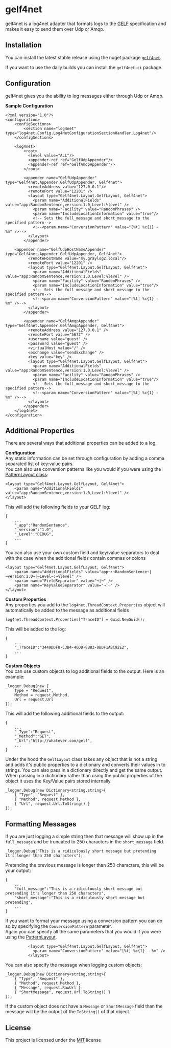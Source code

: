 # gelf4net  
gelf4net is a log4net adapter that formats logs to the [GELF][1] specification and makes it easy to send them over Udp or Amqp.

## Installation

You can install the latest stable release using the nuget package [`gelf4net`](https://www.nuget.org/packages/Gelf4Net/).

If you want to use the daily builds you can install the `gelf4net-ci` package.

## Configuration

gelf4net gives you the ability to log messages either through Udp or Amqp.

**Sample Configuration**

```  
<?xml version="1.0"?>
<configuration>
	<configSections>
		<section name="log4net" type="log4net.Config.Log4NetConfigurationSectionHandler,Log4net"/>
	</configSections>

	<log4net>
		<root>
		  <level value="ALL"/>
		  <appender-ref ref="GelfUdpAppender"/>
		  <appender-ref ref="GelfAmqpAppender"/>
		</root>

		<appender name="GelfUdpAppender" type="Gelf4net.Appender.GelfUdpAppender, Gelf4net">
		  <remoteAddress value="127.0.0.1"/>
		  <remotePort value="12201" />
		  <layout type="Gelf4net.Layout.GelfLayout, Gelf4net">
			<param name="AdditionalFields" value="app:RandomSentence,version:1.0,Level:%level" />
			<param name="Facility" value="RandomPhrases" />
			<param name="IncludeLocationInformation" value="true"/>
			<!-- Sets the full_message and short_message to the specified pattern-->
			<!--<param name="ConversionPattern" value="[%t] %c{1} - %m" />-->
		  </layout>
		</appender>

	<appender name="GelfUdpHostNameAppender" type="Gelf4net.Appender.GelfUdpAppender, Gelf4net">
		  <remoteHostName value="my.graylog2.local"/>
		  <remotePort value="12201" />
		  <layout type="Gelf4net.Layout.GelfLayout, Gelf4net">
			<param name="AdditionalFields" value="app:RandomSentence,version:1.0,Level:%level" />
			<param name="Facility" value="RandomPhrases" />
			<param name="IncludeLocationInformation" value="true"/>
			<!-- Sets the full_message and short_message to the specified pattern-->
			<!--<param name="ConversionPattern" value="[%t] %c{1} - %m" />-->
		  </layout>
		</appender>

		<appender name="GelfAmqpAppender" type="Gelf4net.Appender.GelfAmqpAppender, Gelf4net">
		  <remoteAddress value="127.0.0.1" />
		  <remotePort value="5672" />
		  <username value="guest" />
		  <password value="guest" />
		  <virtualHost value="/" />
		  <exchange value="sendExchange" />
		  <key value="key" />
		  <layout type="Gelf4net.Layout.GelfLayout, Gelf4net">
			<param name="AdditionalFields" value="app:RandomSentence,version:1.0,Level:%level" />
			<param name="Facility" value="RandomPhrases" />
			<param name="IncludeLocationInformation" value="true"/>
			<!-- Sets the full_message and short_message to the specified pattern-->
			<!--<param name="ConversionPattern" value="[%t] %c{1} - %m" />-->
		  </layout>
		</appender>
	</log4net>
</configuration>
```  

## Additional Properties

There are several ways that additional properties can be added to a log.

**Configuration**  
Any static information can be set through configuration by adding a comma separated list of key:value pairs.  
You can also use conversion patterns like you would if you were using the [PatternLayout class][3]:

```  
<layout type="Gelf4net.Layout.GelfLayout, Gelf4net">
    <param name="AdditionalFields" value="app:RandomSentence,version:1.0,Level:%level" />
</layout>
```  

This will add the following fields to your GELF log:

```  
{
    ...
	"_app":"RandomSentence",
	"_version":"1.0",
	"_Level":"DEBUG",
	...
}
```  

You can also use your own custom field and key/value separators to deal with the case when the additional fields contain commas or colons 
```  
<layout type="Gelf4net.Layout.GelfLayout, Gelf4net">
    <param name="AdditionalFields" value="app¬:¬RandomSentence¬|¬version:1.0¬|¬Level¬:¬%level" />
	<param name="FieldSeparator" value="¬|¬" />
    <param name="KeyValueSeparator" value="¬:¬" />  
</layout>
```   


**Custom Properties**  
Any properties you add to the `log4net.ThreadContext.Properties` object 
will automatically be added to the message as additional fields

```  
log4net.ThreadContext.Properties["TraceID"] = Guid.NewGuid();
```  

This will be added to the log:

```  
{
    ...
    "_TraceID":"3449DDF8-C3B4-46DD-8B83-0BDF1ABC92E2",
    ...
}
```  

**Custom Objects**  
You can use custom objects to log additional fields to the output. Here is an example:

```  
_logger.Debug(new {
    Type = "Request",
    Method = request.Method,
    Url = request.Url
});

```  

This will add the following additional fields to the output:

```  
{
    ...
    "_Type":"Request",
    "_Method":"GET",
    "_Url":"http://whatever.com/gelf",
    ...
}
``` 

Under the hood the `GelfLayout` class takes any object that is not a string and adds it's public 
properties to a dictionary and converts their values in to strings. You can also pass in a dictionary 
directly and get the same output. When passing in a dictionary rather than using the public properties 
of the object it uses the Key/Value pairs stored internally.

```  
_logger.Debug(new Dictionary<string,string>{
    { "Type", "Request" },
    { "Method", request.Method },
    { "Url", request.Url.ToString() }
});

```  

## Formatting Messages  
If you are just logging a simple string then that message will show up in the `full_message` and 
be truncated to 250 characters in the `short_message` field.

```  
_logger.Debug("This is a ridiculously short message but pretending it's longer than 250 characters");

```  

Pretending the previous message is longer than 250 characters, this will be your output:

```  
{
    ...
    "full_message":"This is a ridiculously short message but pretending it's longer than 250 characters",
    "short_message":"This is a ridiculously short message but pretending",
    ...
}
``` 

If you want to format your message using a conversion pattern you can do so by specifying the `ConversionPattern` parameter.  
Again you can specify all the same parameters that you would if you were using the [PatternLayout][3].

```  
		  <layout type="Gelf4net.Layout.GelfLayout, Gelf4net">
			<param name="ConversionPattern" value="[%t] %c{1} - %m" />
		  </layout>  
```  


You can also specify the message when logging custom objects:

```  
_logger.Debug(new Dictionary<string,string>{
    { "Type", "Request" },
    { "Method", request.Method },
    { "Message", request.RawUrl }
    { "ShortMessage", request.Url.ToString() }
});

``` 

If the custom object does not have a `Message` or `ShortMessage` field than the message will be the 
output of the `ToString()` of that object.

## License
This project is licensed under the [MIT](2) license

[1]: https://github.com/Graylog2/graylog2-docs/wiki/GELF
[2]: https://opensource.org/licenses/MIT
[3]: http://logging.apache.org/log4net/release/sdk/log4net.Layout.PatternLayout.html
